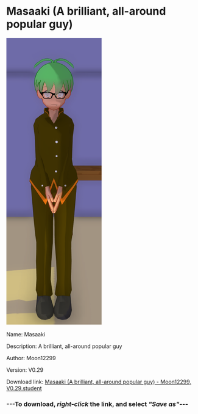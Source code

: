 # Masaaki (A brilliant, all-around popular guy)

<img src = "https://raw.githubusercontent.com/Arbiter1223/Daigaku-Gurashi-Custom-Students/master/Students/Files/Masaaki%20(A%20brilliant%2C%20all-around%20popular%20guy).png">

Name: Masaaki

Description: A brilliant, all-around popular guy

Author: Moon12299

Version: V0.29

Download link: <a href="https://raw.githubusercontent.com/Arbiter1223/Daigaku-Gurashi-Custom-Students/master/Students/Files/Masaaki%20(A%20brilliant%2C%20all-around%20popular%20guy)%20-%20Moon12299%2C%20V0.29.student">Masaaki (A brilliant, all-around popular guy) - Moon12299, V0.29.student</a>

### ---**To download, _right-click_ the link, and select _"Save as"_**---
